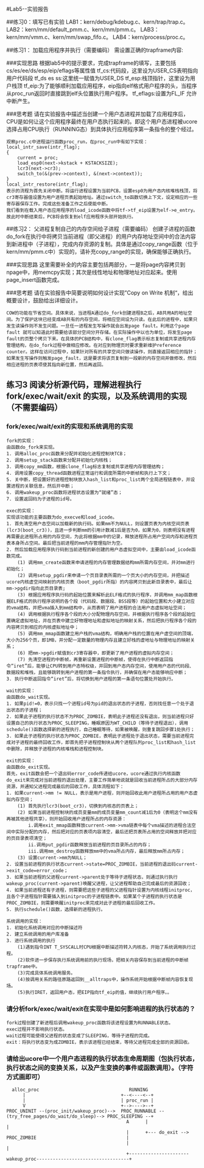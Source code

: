 #Lab5--实验报告

##练习0：填写已有实验
LAB1：kern/debug/kdebug.c、kern/trap/trap.c。
LAB2：kern/mm/default_pmm.c、kern/mm/pmm.c。
LAB3：kern/mm/vmm.c、kern/mm/swap_fifo.c。
LAB4：kern/process/proc.c。

##练习1： 加载应用程序并执行（需要编码）
需设置正确的trapframe内容:

###实现思路
根据lab5中的提示要求，完成trapframe的填写，主要包括cs/es/ee/ds/esp/eip/eflags等属性值
tf_cs:代码段，这里设为USER_CS表明指向用户代码段
tf_ds es ss:这里统一赋值为USER_DS
tf_esp:栈顶指针，这里设为用户栈顶
tf_eip:为了能够顺利加载应用程序，eip指向elf格式用户程序的头，当程序从proc_run返回时直接跳到elf头位置执行用户程序。
tf_eflags:设置为FL_IF 允许中断产生。

###思考题
请在实验报告中描述当创建一个用户态进程并加载了应用程序后，CPU是如何让这个应用程序最终在用户态执行起来的。即这个用户态进程被ucore选择占用CPU执行（RUNNING态）到具体执行应用程序第一条指令的整个经过。
```
观察proc.c中进程运行函数proc_run，在proc_run中有如下实现：
local_intr_save(intr_flag);
{
	current = proc;
	load_esp0(next->kstack + KSTACKSIZE);
	lcr3(next->cr3);
	switch_to(&(prev->context), &(next->context));
}
local_intr_restore(intr_flag);
表示的流程为首先关闭中断。将运行进程设置为当前PCB，设置esp0为用户态内核堆栈栈顶，将cr3寄存器值设置为用户进程页表起始地址。通过switch_to函数切换上下文，设定相应的一些寄存器保存工作。完成这些准备工作之后使能中断。
我们看到在载入用户态应用程序的load_icode函数中将tf->tf_eip设置为elf->e_entry。故此时中断结束后，PCB将会恢复到elf应用程序头部开始执行。
```

##练习2： 父进程复制自己的内存空间给子进程（需要编码）
创建子进程的函数do_fork在执行中将拷贝当前进程（即父进程）的用户内存地址空间中的合法内容到新进程中（子进程），完成内存资源的复制。具体是通过copy_range函数（位于kern/mm/pmm.c中）实现的，请补充copy_range的实现，确保能够正确执行。

###实现思路
这里需要补全的内容主要包括两部分，一是将page内容拷贝到npage中，用memcpy实现；其次是线性地址和物理地址对应起来。使用page_insert函数完成。

###思考题
请在实验报告中简要说明如何设计实现”Copy on Write 机制“，给出概要设计，鼓励给出详细设计。

```
COW的功能在节省空间。具体来说，当进程A通过do_fork创建进程B之后，AB共用A的地址空间。为了保护这块已经变成AB共有的内存空间，将相应空间设为只读。在此后的进程中，如果只发生读操作则不发生问题。一旦任一进程发生写操作就会出发page fault。利用这个page fault 就可以知道此时需要给该部分空间分开存储。在实际操作中以也为单位，将发生page fault的页整个拷贝下来。在具体的PCB结构中，有clone_flag表示标志复制或共享进程内存管理结构，在do_fork过程中做相应修改。在对应到物理页时要求重新维护reference counter。这样在访问过程中，如果针对所有的共享空间只做读操作，则直接返回相应的指针；如果发生写操作则触发page_fault，这是要求将该页复制到一段新的内存空间并做修改，然后相应进程的页表项使其指向新位置，然后再返回。
```
## 练习3 阅读分析源代码，理解进程执行 fork/exec/wait/exit 的实现，以及系统调用的实现（不需要编码）

### fork/exec/wait/exit的实现和系统调用的实现

```
fork的实现：
由函数do_fork来实现。
1. 调用alloc_proc函数来分配并初始化进程控制块TCB；
2. 调用setup_stack函数来分配并初始化内核栈；
3. 调用copy_mm函数，根据clone_flag标志复制或共享进程内存管理结构；
4. 调用设置copy_thread函数进程正常运行和调度所需的中断帧和执行上下文；
5. 关中断，把设置好的进程控制块放入hash_list和proc_list两个全局进程链表中，并设置进程的关联信息，然后开中断；
6. 调用wakeup_proc函数将进程状态设置为“就绪”态；
7. 设置返回码为子进程的id号。

exec的实现：
实现该功能的主要函数为do_execve和load_icode。
1. 首先清空用户态空间以加载新的执行码。如果mm不为NULL，则设置页表为内核空间页表(lcr3(boot_cr3))，且进一步判断mm的引用计数减1后是否为0，如果为0，则表明没有进程再需要此进程所占用的内存空间，为此将根据mm中的记录，释放进程所占用户空间内存和进程页表本身所占空间。最后把当前进程的mm内存管理指针为空。
2. 然后加载应用程序执行码到当前进程的新创建的用户态虚拟空间中，主要由load_icode函数完成。
	(1) 调用mm_create函数来申请进程的内存管理数据结构mm所需内存空间，并对mm进行初始化；
	(2) 调用setup_pgdir来申请一个页目录表所需的一个页大小的内存空间，并把描述ucore内核虚空间映射的内核页表（boot_pgdir所指）的内容拷贝到此新目录表中，最后让mm->pgdir指向此页目录表;
	(3) 根据应用程序执行码的起始位置来解析此ELF格式的执行程序，并调用mm_map函数根据ELF格式的执行程序说明的各个段（代码段、数据段、BSS段等）的起始位置和大小建立对应的vma结构，并把vma插入到mm结构中，从而表明了用户进程的合法用户态虚拟地址空间；
	(4) 调用根据执行程序各个段的大小分配物理内存空间，并根据执行程序各个段的起始位置确定虚拟地址，并在页表中建立好物理地址和虚拟地址的映射关系，然后把执行程序各个段的内容拷贝到相应的内核虚拟地址中；
	(5) 调用mm_mmap函数建立用户栈的vma结构，明确用户栈的位置在用户虚空间的顶端，大小为256个页，即1MB，并分配一定数量的物理内存且建立好栈的虚地址与物理地址的映射关系；
	(6) 把mm->pgdir赋值到cr3寄存器中，即更新了用户进程的虚拟内存空间；
	(7) 先清空进程的中断帧，再重新设置进程的中断帧，使得在执行中断返回指令“iret”后，能够让CPU转到用户态特权级，并回到用户态内存空间，使用用户态的代码段、数据段和堆栈，且能够跳转到用户进程的第一条指令执行，并确保在用户态能够响应中断；
3. 执行中断返回指令“iret”后，将切换到用户进程的第一条语句位置处开始执行。

wait的实现：
由函数do_wait实现。
1. 如果pid!=0，表示只找一个进程id号为pid的退出状态的子进程，否则找任意一个处于退出状态的子进程；
2. 如果此子进程的执行状态不为PROC_ZOMBIE，表明此子进程还没有退出，则当前进程只好设置自己的执行状态为PROC_SLEEPING，睡眠原因为WT_CHILD（等待子进程退出），调用schedule()函数选择新的进程执行，自己睡眠等待，如果被唤醒，则重复跳回步骤1处执行；
3. 如果此子进程的执行状态为PROC_ZOMBIE，表明此子进程处于退出状态，需要当前进程完成对子进程的最终回收工作，即首先把子进程控制块从两个进程队列proc_list和hash_list中删除，并释放子进程的内核堆栈和进程控制块。

exit的实现：
由函数do_exit实现。
首先，exit函数会把一个退出码error_code传递给ucore，ucore通过执行内核函数do_exit来完成对当前进程的退出处理，主要工作简单地说就是回收当前进程所占的大部分内存资源，并通知父进程完成最后的回收工作，具体流程如下：
1. 如果current->mm != NULL，表示是用户进程，则开始回收此用户进程所占用的用户态虚拟内存空间；
	(1) 首先执行lcr3(boot_cr3)，切换到内核态的页表上；
	(2) 如果当前进程控制块的成员变量mm的成员变量mm_count减1后为0（表明这个mm没有再被其他进程共享），则开始回收用户进程所占的内存资源：
		i.调用exit_mmap函数释放current->mm->vma链表中每个vma描述的进程合法空间中实际分配的内存，然后把对应的页表项内容清空，最后还把页表所占用的空间释放并把对应的页目录表项清空；
		ii.调用put_pgdir函数释放当前进程的页目录所占的内存；
		iii.调用mm_destroy函数释放mm中的vma所占内存，最后释放mm所占内存；
	(3) 设置current->mm为NULL；
2. 设置当前进程的执行状态current->state=PROC_ZOMBIE，当前进程的退出码current->exit_code=error_code；
3. 如果当前进程的父进程current->parent处于等待子进程状态，则通过执行执行wakeup_proc(current->parent)唤醒父进程，让父进程帮助自己完成最后的资源回收；
4. 如果当前进程还有子进程，则需要把这些子进程的父进程指针设置为内核线程initproc，且各个子进程指针需要插入到initproc的子进程链表中。如果某个子进程的执行状态是PROC_ZOMBIE，则需要唤醒initproc来完成对此子进程的最后回收工作。
5. 执行schedule()函数，选择新的进程执行。

系统调用的实现：
1. 初始化系统调用对应的中断描述符
2. 建立系统调用的用户库准备
3. 进行系统调用的执行
    (1)遇到指令INT T_SYSCALL时CPU根据中断描述符转入内核态，开始了系统调用执行过程。
    (2)软件进一步保存执行系统调用前的执行现场，把相关内容保存到当前进程的中断帧trapframe中。
    (3)完成具体系统调用服务。
    (4)按调用关系的路径原路返回到__alltraps中，操作系统开始根据中断帧内容恢复现场。
    (5)执行IRET，返回用户态，把EIP指向tf_eip的值，继续执行用户程序。。
```

### 请分析fork/exec/wait/exit在实现中是如何影响进程的执行状态的？

```
fork过程创建了新进程后调用wakeup_proc函数将该进程设置为RUNNABLE状态。
exec过程并不影响执行状态。
wait过程可能使得父进程的状态变成了SLEEPING，等待子进程的完成。
exit：将执行状态变为成ZOMBIE，表示该进程已经结束，等待父进程完成全部的资源回收。
```

### 请给出ucore中一个用户态进程的执行状态生命周期图（包执行状态，执行状态之间的变换关系，以及产生变换的事件或函数调用）。（字符方式画即可）

```
  alloc_proc                                 RUNNING
      |                                   +--<----<--+
      |                                   | proc_run |
      V                                   +-->---->--+ 
PROC_UNINIT --(proc_init/wakeup_proc)-->  PROC_RUNNABLE --(try_free_pages/do_wait/do_sleep)--> PROC_SLEEPING --+
                                            A      |                                                            |
                                            |      +--- do_exit --> PROC_ZOMBIE                                 |
                                            |                                                                   | 
                                            +----------------------wakeup_proc----------------------------------+
```
